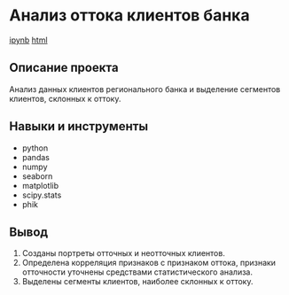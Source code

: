 # Анализ оттока клиентов банка 

[ipynb](https://github.com/olgakhandarova/Portfolio/blob/main/Customer%20Churn/customer-churn.ipynb)
[html](https://github.com/olgakhandarova/Portfolio/blob/main/Customer%20Churn/customer-churn.html) 

## Описание проекта 

Анализ данных клиентов регионального банка и выделение сегментов клиентов, склонных к оттоку. 

## Навыки и инструменты 

* python 
* pandas 
* numpy 
* seaborn 
* matplotlib 
* scipy.stats 
* phik 

## Вывод 

1. Созданы портреты отточных и неотточных клиентов. 
2. Определена корреляция признаков с признаком оттока, признаки отточности уточнены средствами статистического анализа.
3. Выделены сегменты клиентов, наиболее склонных к оттоку.